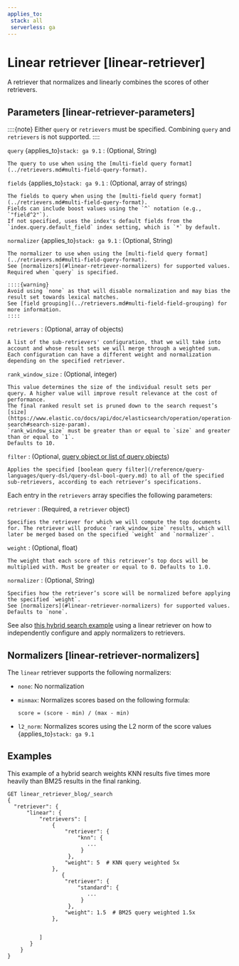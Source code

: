 ```yaml
---
applies_to:
 stack: all
 serverless: ga
---
```


# Linear retriever [linear-retriever]

A retriever that normalizes and linearly combines the scores of other retrievers.


## Parameters [linear-retriever-parameters]

::::{note}
Either `query` or `retrievers` must be specified.
Combining `query` and `retrievers` is not supported.
::::

`query` {applies_to}`stack: ga 9.1`
:   (Optional, String)

    The query to use when using the [multi-field query format](../retrievers.md#multi-field-query-format).

`fields` {applies_to}`stack: ga 9.1`
:   (Optional, array of strings)

    The fields to query when using the [multi-field query format](../retrievers.md#multi-field-query-format).
    Fields can include boost values using the `^` notation (e.g., `"field^2"`).
    If not specified, uses the index's default fields from the `index.query.default_field` index setting, which is `*` by default.

`normalizer` {applies_to}`stack: ga 9.1`
:   (Optional, String)

    The normalizer to use when using the [multi-field query format](../retrievers.md#multi-field-query-format).
    See [normalizers](#linear-retriever-normalizers) for supported values.
    Required when `query` is specified.

    ::::{warning}
    Avoid using `none` as that will disable normalization and may bias the result set towards lexical matches.
    See [field grouping](../retrievers.md#multi-field-field-grouping) for more information.
    ::::

`retrievers`
:   (Optional, array of objects)

    A list of the sub-retrievers' configuration, that we will take into account and whose result sets we will merge through a weighted sum.
    Each configuration can have a different weight and normalization depending on the specified retriever.

`rank_window_size`
:   (Optional, integer)

    This value determines the size of the individual result sets per query. A higher value will improve result relevance at the cost of performance.
    The final ranked result set is pruned down to the search request’s [size](https://www.elastic.co/docs/api/doc/elasticsearch/operation/operation-search#search-size-param).
    `rank_window_size` must be greater than or equal to `size` and greater than or equal to `1`.
    Defaults to 10.

`filter`
:   (Optional, [query object or list of query objects](/reference/query-languages/querydsl.md))

    Applies the specified [boolean query filter](/reference/query-languages/query-dsl/query-dsl-bool-query.md) to all of the specified sub-retrievers, according to each retriever’s specifications.

Each entry in the `retrievers` array specifies the following parameters:

`retriever`
:   (Required, a `retriever` object)

    Specifies the retriever for which we will compute the top documents for. The retriever will produce `rank_window_size` results, which will later be merged based on the specified `weight` and `normalizer`.

`weight`
:   (Optional, float)

    The weight that each score of this retriever’s top docs will be multiplied with. Must be greater or equal to 0. Defaults to 1.0.

`normalizer`
:   (Optional, String)

    Specifies how the retriever’s score will be normalized before applying the specified `weight`.
    See [normalizers](#linear-retriever-normalizers) for supported values.
    Defaults to `none`.

See also [this hybrid search example](retrievers-examples.md#retrievers-examples-linear-retriever) using a linear retriever on how to independently configure and apply normalizers to retrievers.

## Normalizers [linear-retriever-normalizers]

The `linear` retriever supports the following normalizers:

* `none`: No normalization
* `minmax`: Normalizes scores based on the following formula:

    ```
    score = (score - min) / (max - min)
    ```
* `l2_norm`: Normalizes scores using the L2 norm of the score values {applies_to}`stack: ga 9.1`

## Examples

This example of a hybrid search weights KNN results five times more heavily than BM25 results in the final ranking.

```console
GET linear_retriever_blog/_search
{
  "retriever": {
      "linear": {
          "retrievers": [
              {
                  "retriever": {
                      "knn": {
                         ...
                       }
                   },
                  "weight": 5  # KNN query weighted 5x
              },
                 {
                  "retriever": {
                      "standard": {
                         ...
                       }
                   },
                  "weight": 1.5  # BM25 query weighted 1.5x
              },


          ]
       }
    }
}
```
